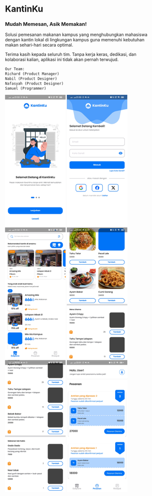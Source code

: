 # KantinKu
### Mudah Memesan, Asik Memakan!

Solusi pemesanan makanan kampus yang menghubungkan mahasiswa dengan kantin lokal di lingkungan kampus guna memenuhi kebutuhan makan sehari-hari secara optimal.

Terima kasih kepada seluruh tim. Tanpa kerja keras, dedikasi, dan kolaborasi kalian, aplikasi ini tidak akan pernah terwujud.

```
Our Team:
Richard (Product Manager)
Nabil (Product Designer)
Nafasyah (Product Designer)
Samuel (Programmer)
```

 <img src="screenshoots/onboarding.jpg" width="200" />
 <img src="screenshoots/login.jpg" width="200" />
 <img src="screenshoots/homepage.jpg" width="200" />
 <img src="screenshoots/shops.jpg" width="200" />
 <img src="screenshoots/buy.jpg" width="200" />
 <img src="screenshoots/orders.jpg" width="200" />
